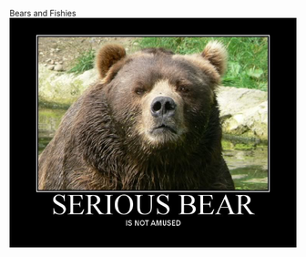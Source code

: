 Bears and Fishies
![alt tag](https://github.com/rpmonteiro/homework_wk2_monday/blob/master/serious-bear.jpg)

